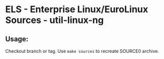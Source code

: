 # ELS - Enterprise Linux/EuroLinux Sources - util-linux-ng
 
## Usage:
  Checkout branch or tag. Use `make sources` to recreate  SOURCE0 archive.
